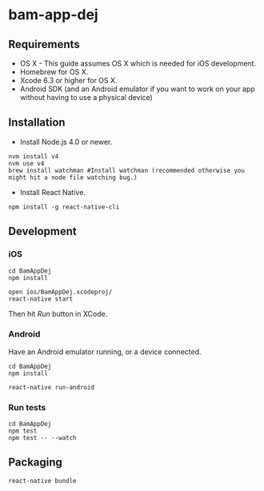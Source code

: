 # bam-app-dej

## Requirements
* OS X - This guide assumes OS X which is needed for iOS development.
* Homebrew for OS X.
* Xcode 6.3 or higher for OS X.
* Android SDK (and an Android emulator if you want to work on your app without having to use a physical device)

## Installation

* Install Node.js 4.0 or newer.
```shell
nvm install v4
nvm use v4
brew install watchman #Install watchman (recommended otherwise you might hit a node file watching bug.)
```

* Install React Native.
```shell
npm install -g react-native-cli
```


## Development

### iOS
```shell
cd BamAppDej
npm install

open ios/BamAppDej.xcodeproj/
react-native start
```
Then hit *Run* button in XCode.

### Android

Have an Android emulator running, or a device connected.

```shell
cd BamAppDej
npm install

react-native run-android
```

### Run tests

```shell
cd BamAppDej
npm test
npm test -- --watch
```


## Packaging

```
react-native bundle
```
